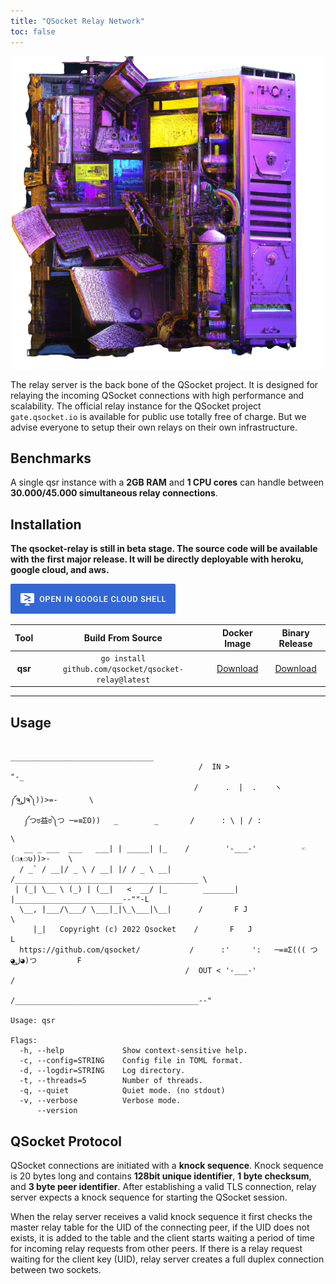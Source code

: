```yaml
---
title: "QSocket Relay Network"
toc: false
---
```


<div align="center">
  <img src="../../qsrn.png">
  <br>
</div>

[go-report]: https://goreportcard.com/report/github.com/qsocket/qsocket-relay
[go-report-img]: https://goreportcard.com/badge/github.com/qsocket/qsocket-relay
[release]: https://github.com/qsocket/qsocket-relay/releases
[release-img]: https://img.shields.io/github/v/release/qsocket/qsocket-relay
[downloads]: https://github.com/qsocket/qsocket-relay/releases
[downloads-img]: https://img.shields.io/github/downloads/qsocket/qsocket-relay/total?logo=github
[issues]: https://github.com/qsocket/qsocket-relay/issues
[issues-img]: https://img.shields.io/github/issues/qsocket/qsocket-relay?color=red
[docker-pulls]: https://img.shields.io/docker/pulls/qsocket/qsocket-relay?logo=docker&label=docker%20pulls
[license]: https://raw.githubusercontent.com/qsocket/qsocket-relay/master/LICENSE
[license-img]: https://img.shields.io/github/license/qsocket/qsocket-relay.svg
[workflow-img]: https://github.com/qsocket/qsocket-relay/actions/workflows/main.yml/badge.svg
[workflow]: https://github.com/qsocket/qsocket-relay/actions/workflows/main.yml

The relay server is the back bone of the QSocket project. It is designed for relaying the incoming QSocket connections with high performance and scalability. The official relay instance for the QSocket project `gate.qsocket.io` is available for public use totally free of charge. But we advise everyone to setup their own relays on their own infrastructure. 

## Benchmarks
A single qsr instance with a **2GB RAM** and **1 CPU cores** can handle between **30.000/45.000 simultaneous relay connections**.

## Installation
**The **qsocket-relay** is still in beta stage. The source code will be available with the first major release. It will be directly deployable with heroku, google cloud, and aws.**

[![Open in Cloud Shell](../../cloud-shell.png)](google-cloud-shell)

| **Tool** |                **Build From Source**                 |      **Docker Image**       | **Binary Release**  |
| :------: | :--------------------------------------------------: | :-------------------------: | :-----------------: |
| **qsr**  | `go install github.com/qsocket/qsocket-relay@latest` | [Download](#docker-install) | [Download](release) |

---

## Usage
```
                                           ________________________________         
                                          /  IN >                          "-_          
                                         /      .  |  .    ヽ༼ຈل͜ຈ༽))>=-       \          
   ༼つಠ益ಠ༽つ ─=≡ΣO))   _        _       /      : \ | / :                       \         
   __ _ ___  ___   ___| | _____| |_    /        '-___-'          ☜(❍ᴥ❍ʋ))>-    \      
  / _` / __|/ _ \ / __| |/ / _ \ __|  /_________________________________________ \      
 | (_| \__ \ (_) | (__|   <  __/ |_        _______| |________________________--""-L 
  \__, |___/\___/ \___|_|\_\___|\__|      /       F J                              \ 
     |_|   Copyright (c) 2022 Qsocket    /       F   J                             L
  https://github.com/qsocket/           /      :'     ':   ─=≡Σ((( つ◕ل͜◕)つ         F
                                       /  OUT < '-___-'                            / 
                                      /_________________________________________--"

Usage: qsr

Flags:
  -h, --help             Show context-sensitive help.
  -c, --config=STRING    Config file in TOML format.
  -d, --logdir=STRING    Log directory.
  -t, --threads=5        Number of threads.
  -q, --quiet            Quiet mode. (no stdout)
  -v, --verbose          Verbose mode.
      --version

```

## QSocket Protocol
QSocket connections are initiated with a **knock sequence**. Knock sequence is 20 bytes long and contains **128bit unique identifier**, **1 byte checksum**, and **3 byte peer identifier**. After establishing a valid TLS connection, relay server expects a knock sequence for starting the QSocket session. 

When the relay server receives a valid knock sequence it first checks the master relay table for the UID of the connecting peer, if the UID does not exists, it is added to the table and the client starts waiting a period of time for incoming relay requests from other peers. If there is a relay request waiting for the client key (UID), relay server creates a full duplex connection between two sockets.
